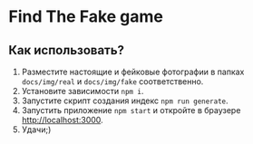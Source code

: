 # Find The Fake game

## Как использовать?

1. Разместите настоящие и фейковые фотографии в папках ```docs/img/real``` и ```docs/img/fake``` соответственно.
2. Установите зависимости ```npm i```.
3. Запустите скрипт создания индекс ```npm run generate```.
4. Запустить приложение ```npm start``` и откройте в браузере [http://localhost:3000](http://localhost:3000).
5. Удачи;)